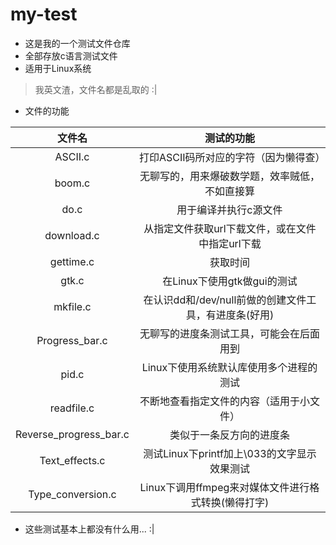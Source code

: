 # my-test

- 这是我的一个测试文件仓库
- 全部存放c语言测试文件
- 适用于Linux系统

> 我英文渣，文件名都是乱取的 :|

- 文件的功能

|           文件名         |                      测试的功能                      |
|:------------------------:|:----------------------------------------------------:|
|          ASCII.c         |         打印ASCII码所对应的字符（因为懒得查）        |
|           boom.c         |    无聊写的，用来爆破数学题，效率贼低，不如直接算    |
|           do.c           |                 用于编译并执行c源文件                |
|        download.c        |   从指定文件获取url下载文件，或在文件中指定url下载   |
|         gettime.c        |                       获取时间                       |
|           gtk.c          |             在Linux下使用gtk做gui的测试              |
|          mkfile.c        | 在认识dd和/dev/null前做的创建文件工具，有进度条(好用)|
|      Progress\_bar.c     |       无聊写的进度条测试工具，可能会在后面用到       |
|           pid.c          |       Linux下使用系统默认库使用多个进程的测试        |
|         readfile.c       |        不断地查看指定文件的内容（适用于小文件）      |
| Reverse\_progress\_bar.c |                类似于一条反方向的进度条              |
|     Text\_effects.c      |      测试Linux下printf加上\033的文字显示效果测试     |
|    Type\_conversion.c    | Linux下调用ffmpeg来对媒体文件进行格式转换(懒得打字)  |

- 这些测试基本上都没有什么用... :|

